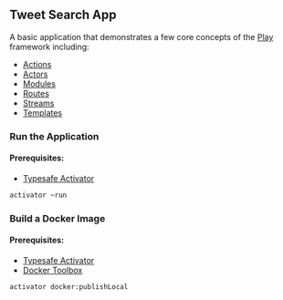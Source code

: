 ## Tweet Search App

A basic application that demonstrates a few core concepts of the [Play](http://www.playframework.com) framework including:

* [Actions](https://www.playframework.com/documentation/2.5.x/JavaActionsComposition)
* [Actors](https://www.playframework.com/documentation/2.5.x/JavaAkka)
* [Modules](https://www.playframework.com/documentation/2.5.x/JavaPlayModules)
* [Routes](https://www.playframework.com/documentation/2.5.x/JavaRouting)
* [Streams](http://www.reactive-streams.org/)
* [Templates](https://www.playframework.com/documentation/2.5.x/JavaTemplateUseCases)

### Run the Application
#### Prerequisites: 
* [Typesafe Activator](https://www.lightbend.com/activator/download)

```bash
activator ~run
```

### Build a Docker Image
#### Prerequisites: 
* [Typesafe Activator](https://www.lightbend.com/activator/download)
* [Docker Toolbox](https://www.docker.com/products/docker-toolbox)

```bash
activator docker:publishLocal
```
